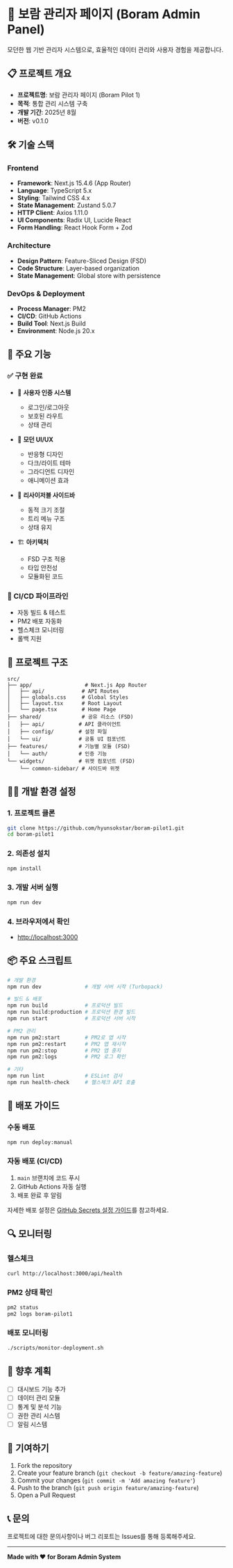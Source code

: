 # 🌟 보람 관리자 페이지 (Boram Admin Panel)

모던한 웹 기반 관리자 시스템으로, 효율적인 데이터 관리와 사용자 경험을 제공합니다.

## 📋 프로젝트 개요

- **프로젝트명**: 보람 관리자 페이지 (Boram Pilot 1)
- **목적**: 통합 관리 시스템 구축
- **개발 기간**: 2025년 8월
- **버전**: v0.1.0

## 🛠️ 기술 스택

### Frontend
- **Framework**: Next.js 15.4.6 (App Router)
- **Language**: TypeScript 5.x
- **Styling**: Tailwind CSS 4.x
- **State Management**: Zustand 5.0.7
- **HTTP Client**: Axios 1.11.0
- **UI Components**: Radix UI, Lucide React
- **Form Handling**: React Hook Form + Zod

### Architecture
- **Design Pattern**: Feature-Sliced Design (FSD)
- **Code Structure**: Layer-based organization
- **State Management**: Global store with persistence

### DevOps & Deployment
- **Process Manager**: PM2
- **CI/CD**: GitHub Actions
- **Build Tool**: Next.js Build
- **Environment**: Node.js 20.x

## 🚀 주요 기능

### ✅ 구현 완료
- 🔐 **사용자 인증 시스템**
  - 로그인/로그아웃
  - 보호된 라우트
  - 상태 관리

- 🎨 **모던 UI/UX**
  - 반응형 디자인
  - 다크/라이트 테마
  - 그라디언트 디자인
  - 애니메이션 효과

- 📱 **리사이저블 사이드바**
  - 동적 크기 조절
  - 트리 메뉴 구조
  - 상태 유지

- 🏗️ **아키텍처**
  - FSD 구조 적용
  - 타입 안전성
  - 모듈화된 코드

### 🔄 CI/CD 파이프라인
- 자동 빌드 & 테스트
- PM2 배포 자동화
- 헬스체크 모니터링
- 롤백 지원

## 📁 프로젝트 구조

```
src/
├── app/                 # Next.js App Router
│   ├── api/            # API Routes
│   ├── globals.css     # Global Styles
│   ├── layout.tsx      # Root Layout
│   └── page.tsx        # Home Page
├── shared/             # 공유 리소스 (FSD)
│   ├── api/           # API 클라이언트
│   ├── config/        # 설정 파일
│   └── ui/            # 공통 UI 컴포넌트
├── features/          # 기능별 모듈 (FSD)
│   └── auth/          # 인증 기능
└── widgets/           # 위젯 컴포넌트 (FSD)
    └── common-sidebar/ # 사이드바 위젯
```

## 🏃‍♂️ 개발 환경 설정

### 1. 프로젝트 클론
```bash
git clone https://github.com/hyunsokstar/boram-pilot1.git
cd boram-pilot1
```

### 2. 의존성 설치
```bash
npm install
```

### 3. 개발 서버 실행
```bash
npm run dev
```

### 4. 브라우저에서 확인
- [http://localhost:3000](http://localhost:3000)

## 📦 주요 스크립트

```bash
# 개발 환경
npm run dev              # 개발 서버 시작 (Turbopack)

# 빌드 & 배포
npm run build            # 프로덕션 빌드
npm run build:production # 프로덕션 환경 빌드
npm run start            # 프로덕션 서버 시작

# PM2 관리
npm run pm2:start        # PM2로 앱 시작
npm run pm2:restart      # PM2 앱 재시작
npm run pm2:stop         # PM2 앱 중지
npm run pm2:logs         # PM2 로그 확인

# 기타
npm run lint             # ESLint 검사
npm run health-check     # 헬스체크 API 호출
```

## 🚀 배포 가이드

### 수동 배포
```bash
npm run deploy:manual
```

### 자동 배포 (CI/CD)
1. `main` 브랜치에 코드 푸시
2. GitHub Actions 자동 실행
3. 배포 완료 후 알림

자세한 배포 설정은 [GitHub Secrets 설정 가이드](./docs/GITHUB-SECRETS-SETUP.md)를 참고하세요.

## 🔍 모니터링

### 헬스체크
```bash
curl http://localhost:3000/api/health
```

### PM2 상태 확인
```bash
pm2 status
pm2 logs boram-pilot1
```

### 배포 모니터링
```bash
./scripts/monitor-deployment.sh
```

## 🎯 향후 계획

- [ ] 대시보드 기능 추가
- [ ] 데이터 관리 모듈
- [ ] 통계 및 분석 기능
- [ ] 권한 관리 시스템
- [ ] 알림 시스템

## 🤝 기여하기

1. Fork the repository
2. Create your feature branch (`git checkout -b feature/amazing-feature`)
3. Commit your changes (`git commit -m 'Add amazing feature'`)
4. Push to the branch (`git push origin feature/amazing-feature`)
5. Open a Pull Request

## 📞 문의

프로젝트에 대한 문의사항이나 버그 리포트는 Issues를 통해 등록해주세요.

---

**Made with ❤️ for Boram Admin System**
